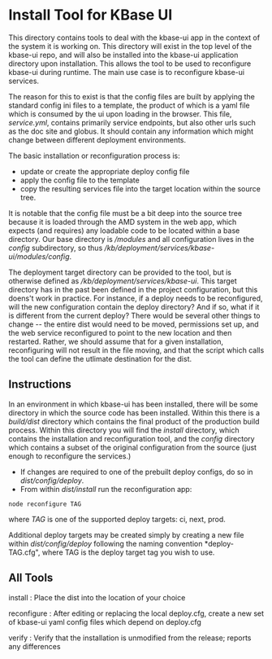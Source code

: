 # Install Tool for KBase UI

This directory contains tools to deal with the kbase-ui app in the context of the system it is working on. This directory will exist in the top level of the kbase-ui repo, and will also be installed into the kbase-ui application directory upon installation. This allows the tool to be used to reconfigure kbase-ui during runtime. The main use case is to reconfigure kbase-ui services.

The reason for this to exist is that the config files are built by applying the standard config ini files to a template, the product of which is a yaml file which is consumed by the ui upon loading in the browser. This file, *service.yml*, contains primarily service endpoints, but also other urls such as the doc site and globus. It should contain any information which might change between different deployment environments.

The basic installation or reconfiguration process is:

- update or create the appropriate deploy config file
- apply the config file to the template
- copy the resulting services file into the target location within the source tree.

It is notable that the config file must be a bit deep into the source tree because it is loaded through the AMD system in the web app, which expects (and requires) any loadable code to be located within a base directory. Our base directory is */modules* and all configuration lives in the *config* subdirectory, so thus */kb/deployment/services/kbase-ui/modules/config*.

The deployment target directory can be provided to the tool, but is otherwise defined as */kb/deployment/services/kbase-ui*. This target directory has in the past been defined in the project configuration, but this doens't work in practice. For instance, if a deploy needs to be reconfigured, will the new configuration contain the deploy directory? And if so, what if it is different from the current deploy? There would be several other things to change -- the entire dist would need to be moved, permissions set up, and the web service reconfigured to point to the new location and then restarted. Rather, we should assume that for a given installation, reconfiguring will not result in the file moving, and that the script which calls the tool can define the utlimate destination for the dist.

## Instructions

In an environment in which kbase-ui has been installed, there will be some directory in which the source code has been installed. Within this there is a *build/dist* directory which contains the final product of the production build process. Within this directory you will find the *install* directory, which contains the installation and reconfiguration tool, and the *config* directory which contains a subset of the original configuration from the source (just enough to reconfigure the services.)

- If changes are required to one of the prebuilt deploy configs, do so in *dist/config/deploy*. 
- From within *dist/install* run the reconfiguration app:

```
node reconfigure TAG
```

where *TAG* is one of the supported deploy targets: ci, next, prod.

Additional deploy targets may be created simply by creating a new file within *dist/config/deploy* following the naming convention *deploy-TAG.cfg", where TAG is the deploy target tag you wish to use.


## All Tools

install
: Place the dist into the location of your choice

reconfigure
: After editing or replacing the local deploy.cfg, create a new set of kbase-ui yaml config files which depend on deploy.cfg

verify
: Verify that the installation is unmodified from the release; reports any differences
 